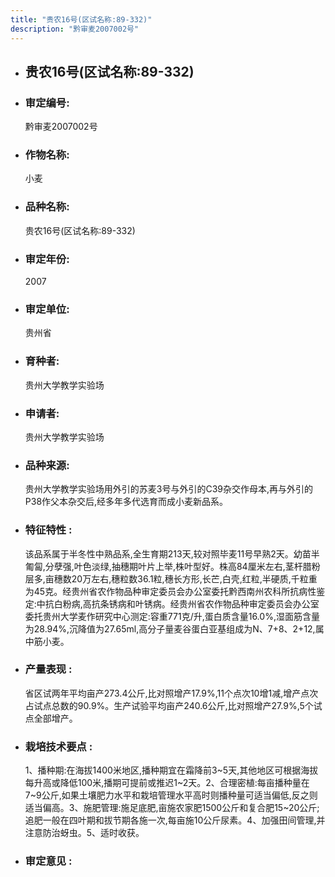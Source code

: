 ```yaml
---
title: "贵农16号(区试名称:89-332)"
description: "黔审麦2007002号"
---
```

* ## 贵农16号(区试名称:89-332)
* ###  审定编号:  
   黔审麦2007002号

*  ### 作物名称:  
   小麦

*   ###  品种名称: 
    贵农16号(区试名称:89-332)

*   ### 审定年份: 
    2007

*   ### 审定单位:  
    贵州省

*   ### 育种者:  
    贵州大学教学实验场

*   ### 申请者:  
    贵州大学教学实验场

*   ### 品种来源:  
    贵州大学教学实验场用外引的苏麦3号与外引的C39杂交作母本,再与外引的P38作父本杂交后,经多年多代选育而成小麦新品系。

*   ### 特征特性 : 
    该品系属于半冬性中熟品系,全生育期213天,较对照毕麦11号早熟2天。幼苗半匍匐,分孽强,叶色淡绿,抽穗期叶片上举,株叶型好。株高84厘米左右,茎杆腊粉层多,亩穗数20万左右,穗粒数36.1粒,穗长方形,长芒,白壳,红粒,半硬质,千粒重为45克。经贵州省农作物品种审定委员会办公室委托黔西南州农科所抗病性鉴定:中抗白粉病,高抗条锈病和叶锈病。经贵州省农作物品种审定委员会办公室委托贵州大学麦作研究中心测定:容重771克/升,蛋白质含量16.0%,湿面筋含量为28.94%,沉降值为27.65ml,高分子量麦谷蛋白亚基组成为N、7+8、2+12,属中筋小麦。

*   ### 产量表现 : 
    省区试两年平均亩产273.4公斤,比对照增产17.9%,11个点次10增1减,增产点次占试点总数的90.9%。生产试验平均亩产240.6公斤,比对照增产27.9%,5个试点全部增产。

*   ### 栽培技术要点 : 
    1、播种期:在海拔1400米地区,播种期宜在霜降前3~5天,其他地区可根据海拔每升高或降低100米,播期可提前或推迟1~2天。2、合理密植:每亩播种量在7~9公斤,如果土壤肥力水平和栽培管理水平高时则播种量可适当偏低,反之则适当偏高。3、施肥管理:施足底肥,亩施农家肥1500公斤和复合肥15~20公斤;追肥一般在四叶期和拔节期各施一次,每亩施10公斤尿素。4、加强田间管理,并注意防治蚜虫。5、适时收获。

*   ### 审定意见 : 
    
